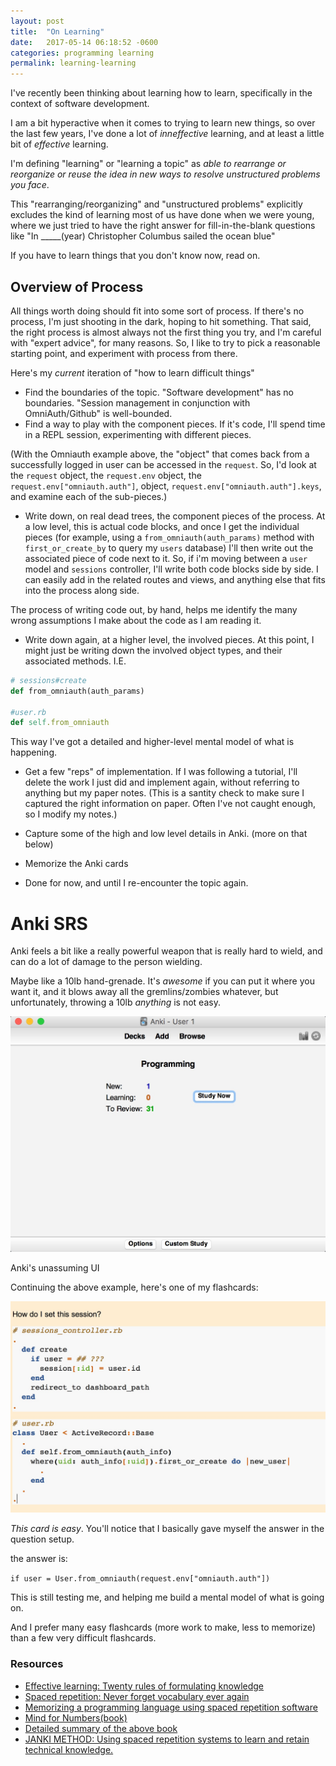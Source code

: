 ```yaml
---
layout: post
title:  "On Learning"
date:   2017-05-14 06:18:52 -0600
categories: programming learning
permalink: learning-learning
---
```



I've recently been thinking about learning how to learn, specifically in the context of software development.

I am a bit hyperactive when it comes to trying to learn new things, so over the last few years, I've done a lot of _inneffective_ learning, and at least a little bit of _effective_ learning.

I'm defining "learning" or "learning a topic" as _able to rearrange or reorganize or reuse the idea in new ways to resolve unstructured problems you face_.

This "rearranging/reorganizing" and "unstructured problems" explicitly excludes the kind of learning most of us have done when we were young, where we just tried to have the right answer for fill-in-the-blank questions like "In _____(year) Christopher Columbus sailed the ocean blue"

If you have to learn things that you don't know now, read on.

## Overview of Process

All things worth doing should fit into some sort of process. If there's no process, I'm just shooting in the dark, hoping to hit something. That said, the right process is almost always not the first thing you try, and I'm careful with "expert advice", for many reasons. So, I like to try to pick a reasonable starting point, and experiment with process from there.

Here's my _current_ iteration of "how to learn difficult things"

- Find the boundaries of the topic. "Software development" has no boundaries. "Session management in conjunction with OmniAuth/Github" is well-bounded.
- Find a way to play with the component pieces. If it's code, I'll spend time in a REPL session, experimenting with different pieces.

(With the Omniauth example above, the "object" that comes back from a successfully logged in user can be accessed in the `request`. So, I'd look at the `request` object, the `request.env` object, the `request.env["omniauth.auth"]`, object, `request.env["omniauth.auth"].keys`, and examine each of the sub-pieces.)

- Write down, on real dead trees, the component pieces of the process. At a low level, this is actual code blocks, and once I get the individual pieces (for example, using a `from_omniauth(auth_params)` method with `first_or_create_by` to query my `users` database) I'll then write out the associated piece of code next to it. So, if i'm moving between a `user` model and `sessions` controller, I'll write both code blocks side by side. I can easily add in the related routes and views, and anything else that fits into the process along side.

The process of writing code out, by hand, helps me identify the many wrong assumptions I make about the code as I am reading it.

- Write down again, at a higher level, the involved pieces. At this point, I might just be writing down the involved object types, and their associated methods. I.E.

```ruby
# sessions#create
def from_omniauth(auth_params)

#user.rb
def self.from_omniauth
```

This way I've got a detailed and higher-level mental model of what is happening.

- Get a few "reps" of implementation. If I was following a tutorial, I'll delete the work I just did and implement again, without referring to anything but my paper notes. (This is a santity check to make sure I captured the right information on paper. Often I've not caught enough, so I modify my notes.)

- Capture some of the high and low level details in Anki. (more on that below)
- Memorize the Anki cards
- Done for now, and until I re-encounter the topic again.


# Anki SRS

Anki feels a bit like a really powerful weapon that is really hard to wield, and can do a lot of damage to the person wielding.

Maybe like a 10lb hand-grenade. It's *awesome* if you can put it where you want it, and it blows away all the gremlins/zombies whatever, but unfortunately, throwing a 10lb _anything_ is not easy.

![Anki's unassuming UI](/images/17-05-16-anki.jpg)

Anki's unassuming UI

Continuing the above example, here's one of my flashcards:

![Anki card for using omniauth to manage user session](/images/17-05-16-anki_1.jpg)



_This card is easy_. You'll notice that I basically gave myself the answer in the question setup.

the answer is:

`if user = User.from_omniauth(request.env["omniauth.auth"])`

This is still testing me, and helping me build a mental model of what is going on.

And I prefer many easy flashcards (more work to make, less to memorize) than a few very difficult flashcards.










### Resources

- [Effective learning: Twenty rules of formulating knowledge](https://www.supermemo.com/en/articles/20rules)
- [Spaced repetition: Never forget vocabulary ever again](https://www.fluentin3months.com/spaced-repetition/)
- [Memorizing a programming language using spaced repetition software](https://sivers.org/srs)
- [Mind for Numbers(book)](https://www.amazon.com/Mind-Numbers-Science-Flunked-Algebra/dp/039916524X)
- [Detailed summary of the above book](http://www.fullerton.edu/LearningAssistance/Review-and-Summary-of-A-Mind-for-Numbers.pdf)
- [JANKI METHOD: Using spaced repetition systems to learn and retain technical knowledge.](http://www.jackkinsella.ie/articles/janki-method)
